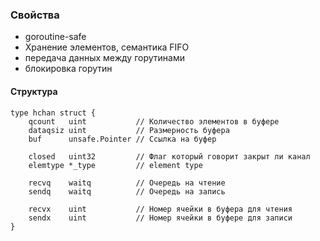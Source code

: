 
### Свойства

- goroutine-safe
- Хранение элементов, семантика FIFO
- передача данных между горутинами
- блокировка горутин

#### Структура

```
type hchan struct {  
    qcount   uint           // Количество элементов в буфере  
	dataqsiz uint           // Размерность буфера  
	buf      unsafe.Pointer // Ссылка на буфер  
	
	closed   uint32         // Флаг который говорит закрыт ли канал  
	elemtype *_type         // element type  
	
	recvq    waitq          // Очередь на чтение  
	sendq    waitq          // Очередь на запись
	
	recvx    uint           // Номер ячейки в буфера для чтения
	sendx    uint           // Номер ячейки в буфере для записи
}
```